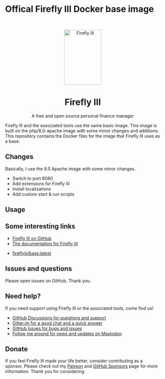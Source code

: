 # Offical Firefly III Docker base image

<!-- PROJECT LOGO -->
<br />
<p align="center">
  <a href="https://firefly-iii.org/">
    <img src="https://raw.githubusercontent.com/firefly-iii/firefly-iii/develop/.github/assets/img/logo-small.png" alt="Firefly III" width="120" height="178">
  </a>
</p>
  <h1 align="center">Firefly III</h1>

  <p align="center">
    A free and open source personal finance manager
    <br />
  </p>
<!--- END PROJECT LOGO -->

Firefly III and the associated tools use the same basic image. This image is built on the php/8.0-apache image with some minor changes and additions. This repository contains the Docker files for the image that Firefly III uses as a base.

## Changes

Basically, I use the 8.0 Apache image with some minor changes.

- Switch to port 8080
- Add extensions for Firefly III
- Install localizations
- Add custom start & run scripts

## Usage
	
## Some interesting links

- [Firefly III on GitHub](https://github.com/firefly-iii/firefly-iii)
- [The documentation for Firefly III](https://docs.firefly-iii.org/)
* [fireflyiii/base:latest](https://hub.docker.com/repository/docker/fireflyiii/base)

## Issues and questions

Please open issues on GitHub. Thank you.

<!-- HELP TEXT -->
## Need help?

If you need support using Firefly III or the associated tools, come find us!

- [GitHub Discussions for questions and support](https://github.com/firefly-iii/firefly-iii/discussions/)
- [Gitter.im for a good chat and a quick answer](https://gitter.im/firefly-iii/firefly-iii)
- [GitHub Issues for bugs and issues](https://github.com/firefly-iii/firefly-iii/issues)
- [Follow me around for news and updates on Mastodon](https://fosstodon.org/@ff3)

<!-- END OF HELP TEXT -->

<!-- SPONSOR TEXT -->
## Donate

If you feel Firefly III made your life better, consider contributing as a sponsor. Please check out my [Patreon](https://www.patreon.com/jc5) and [GitHub Sponsors](https://github.com/sponsors/JC5) page for more information. Thank you for considering.


<!-- END OF SPONSOR -->

